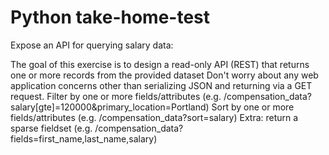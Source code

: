 # Python take-home-test

Expose an API for querying salary data:

The goal of this exercise is to design a read-only API (REST) that returns one or more records from the provided dataset
Don't worry about any web application concerns other than serializing JSON and returning via a GET request.
Filter by one or more fields/attributes (e.g. /compensation_data?salary[gte]=120000&primary_location=Portland)
Sort by one or more fields/attributes (e.g. /compensation_data?sort=salary)
Extra: return a sparse fieldset (e.g. /compensation_data?fields=first_name,last_name,salary)